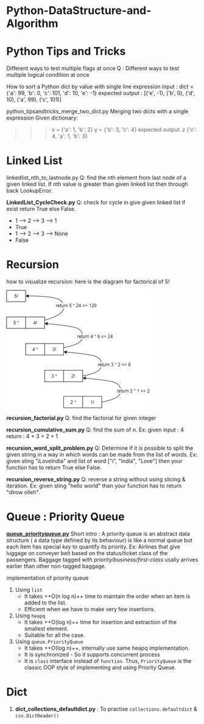 # Python-DataStructure-and-Algorithm

# Python Tips and Tricks
Different ways to test multiple flags at once
Q : Different ways to test multiple logical condition at once

How to sort a Python dict by value with single line expression
input : dict = {'a': 99, 'b': 0, 'c': 101, 'd': 10, 'e': -1}
expected output :
[('e', -1), ('b', 0), ('d', 10), ('a', 99), ('c', 101)]

python_tipsandtricks_merge_two_dict.py
Merging two dicts with a single expression
Given dictionary:
>>> x = {'a': 1, 'b': 2}
>>> y = {'b': 3, 'c': 4}
expected output:
>>> z
{'c': 4, 'a': 1, 'b': 3}

# Linked List
linkedlist_nth_to_lastnode.py
Q: find the nth element from last node of a given linked list. 
If nth value is greater than given linked list then through back LookupError.

__LinkedList_CycleCheck.py__
Q: check for cycle in give given linked list if exist return True else False.
  - 1 --> 2 --> 3 --> 1
  - True
  - 1 --> 2 --> 3 --> None
  - False

# Recursion
how to visualize recursion:
here is the diagram for factorical of 5!

![Factorial viz diagram](https://github.com/ecevinoth/Python-DataStructure-and-Algorithm/blob/master/recursion_viz_factorial.png)

__recursion_factorial.py__
Q: find the factorial for given integer

__recursion_cumulative_sum.py__
Q: find the sum of n.
Ex: given input : 4
return : 4 + 3 + 2 + 1

__recursion_word_split_problem.py__
Q: Determine if it is possible to split the given string in a way in which words can be made from the list of words.
Ex: given sting "iLoveIndia" and list of word ["i", "India", "Love"] then your function has to return True else False.

__recursion_reverse_string.py__
Q: reverse a string without using slicing & iteration.
Ex: given sting "hello world" than your function has to return "dlrow olleh".


# Queue : Priority Queue
[__queue_priorityqueue.py__]()
Short intro : A priority queue is an abstract data structure ( a data type defined by its behaviour) is like a normal queue but each item has special *key* to quantify its priority.
Ex: Airlines that give luggage on conveyer belt based on the status/ticket class of the passengers. Baggage tagged with *priority/business/first-class* usally arrives earlier than other non-tagged baggage.

implementation of priority queue
1. Using `list`
    - It takes ++O(n log n)++ time to maintain the order when an item is added to the list.
    - Efficient when we have to make very few insertions.
2. Using `heapq`
    - It takes ++O(log n)++ time for insertion and extraction of the smallest element.
    - Suitable for all the case.
3. Using `queue.PriorityQueue`
    - It takes ++O(log n)++, internally use same heapq implementation.
    - It is synchronized - So it supports concurrent process
    - It is `class` interface instead of `function`. Thus, `PriorityQueue` is the classic OOP style of implementing and using Priority Queue.

# Dict
1. __dict_collections_defaultdict.py__ : To practise `collections.defaultdict` & `csv.DictReader()` 